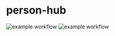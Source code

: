 # person-hub
![example workflow](https://github.com/ndh103/person-hub/actions/workflows/api.yml/badge.svg)
![example workflow](https://github.com/ndh103/person-hub/actions/workflows/spa-web.yml/badge.svg)
